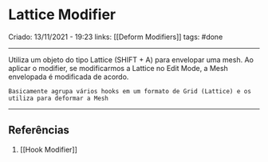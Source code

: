 # Lattice Modifier
Criado: 13/11/2021 - 19:23
links: [[Deform Modifiers]]
tags: #done

---

Utiliza um objeto do tipo Lattice (SHIFT + A) para envelopar uma mesh. Ao aplicar o modifier, se modificarmos a Lattice no Edit Mode, a Mesh envelopada é modificada de acordo.
``` 
Basicamente agrupa vários hooks em um formato de Grid (Lattice) e os utiliza para deformar a Mesh
```

---
## Referências
1. [[Hook Modifier]]